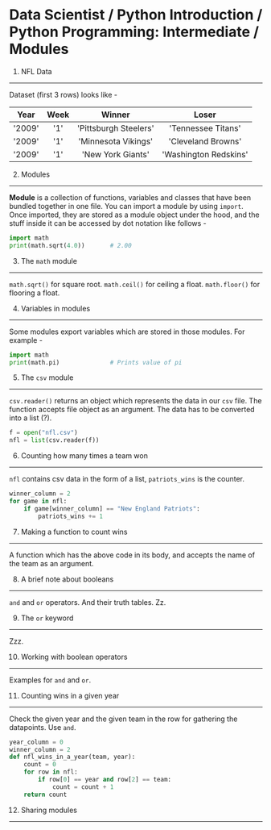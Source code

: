 Data Scientist / Python Introduction / Python Programming: Intermediate / Modules
=================================================================================

1. NFL Data
-----------

Dataset (first 3 rows) looks like -

Year | Week | Winner | Loser
:---:|:---:|:---:|:---:|
'2009' | '1' | 'Pittsburgh Steelers' | 'Tennessee Titans'
'2009' | '1' | 'Minnesota Vikings' | 'Cleveland Browns'
'2009' | '1' | 'New York Giants' | 'Washington Redskins'

2. Modules
----------

**Module** is a collection of functions, variables and classes that have been bundled together in one file.
You can import a module by using `import`. Once imported, they are stored as a module object under the hood,
and the stuff inside it can be accessed by dot notation like follows - 

```python
import math
print(math.sqrt(4.0))       # 2.00
```

3. The `math` module
--------------------

`math.sqrt()` for square root.
`math.ceil()` for ceiling a float.
`math.floor()` for flooring a float.

4. Variables in modules
-----------------------

Some modules export variables which are stored in those modules. For example -

```python
import math
print(math.pi)              # Prints value of pi
```

5. The `csv` module
-------------------

`csv.reader()` returns an object which represents the data in our `csv` file. The function accepts file
object as an argument. The data has to be converted into a list (?). 

```python
f = open("nfl.csv")
nfl = list(csv.reader(f))
```

6. Counting how many times a team won
-------------------------------------

`nfl` contains csv data in the form of a list, `patriots_wins` is the counter.

```python
winner_column = 2
for game in nfl:
    if game[winner_column] == "New England Patriots":
        patriots_wins += 1
```

7. Making a function to count wins
----------------------------------

A function which has the above code in its body, and accepts the name of the team as an argument.

8. A brief note about booleans
------------------------------

`and` and `or` operators. And their truth tables. Zz.

9. The `or` keyword
-------------------

Zzz.

10. Working with boolean operators
----------------------------------

Examples for `and` and `or`.

11. Counting wins in a given year
---------------------------------

Check the given year and the given team in the row for gathering the datapoints. Use `and`.

```python
year_column = 0
winner_column = 2
def nfl_wins_in_a_year(team, year):
    count = 0
    for row in nfl:
        if row[0] == year and row[2] == team:
            count = count + 1
    return count
```

12. Sharing modules
-------------------


